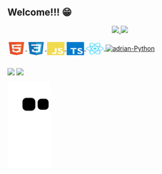 ## Welcome!!! 😁
<div align="center">
  <a href="https://github.com/adrian-kevem">
  <img height="180em" src="https://github-readme-stats.vercel.app/api?username=adrian-kevem&show_icons=true&theme=midnight-purple&include_all_commits=true&count_private=true"/>
  <img height="180em" src="https://github-readme-stats.vercel.app/api/top-langs/?username=adrian-kevem&layout=compact&langs_count=7&theme=midnight-purple"/>
</div>
<div style="display: inline_block"><br>
  <img align="center" alt="adrian-HTML" height="30" width="40" src="https://raw.githubusercontent.com/devicons/devicon/master/icons/html5/html5-original.svg">
  <img align="center" alt="adrian-CSS" height="30" width="40" src="https://raw.githubusercontent.com/devicons/devicon/master/icons/css3/css3-original.svg">
  <img align="center" alt="adrian-Js" height="30" width="40" src="https://raw.githubusercontent.com/devicons/devicon/master/icons/javascript/javascript-plain.svg">
  <img align="center" alt="adrian-Ts" height="30" width="40" src="https://raw.githubusercontent.com/devicons/devicon/master/icons/typescript/typescript-plain.svg">
  <img align="center" alt="adrian-React" height="30" width="40" src="https://raw.githubusercontent.com/devicons/devicon/master/icons/react/react-original.svg">
  <img align="center" alt="adrian-Python" height="30" width="35" src="https://img.icons8.com/fluency/2x/python.png">
</div>
  
  ##
 
<div> 
  <a href = "mailto:adrianveven@gmail.com"><img src="https://img.shields.io/badge/-Gmail-%23333?style=for-the-badge&logo=gmail&logoColor=white" target="_blank"></a>
  <a href="https:\\www.linkedin.com/in/adriankevem" target="_blank"><img src="https://img.shields.io/badge/-LinkedIn-%230077B5?style=for-the-badge&logo=linkedin&logoColor=white" target="_blank"></a>
 
  ![Snake animation](https://github.com/rafaballerini/rafaballerini/blob/output/github-contribution-grid-snake.svg)
 
</div>
